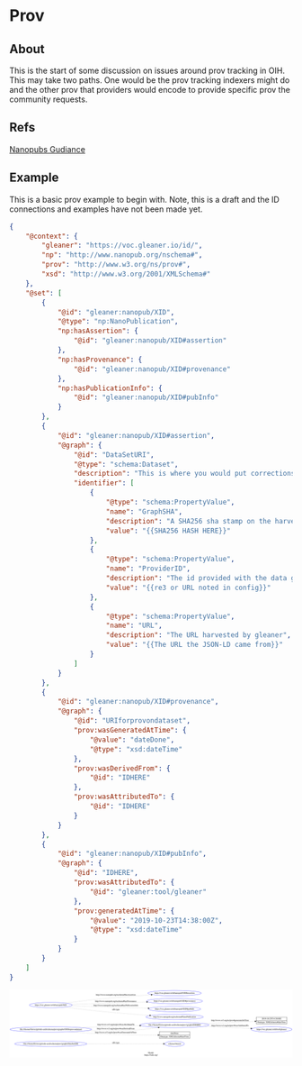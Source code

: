 # Prov

## About

This is the start of some discussion on issues around prov tracking in OIH.
This may take two paths.  One would be the prov tracking indexers might do
and the other prov that providers would encode to provide specific prov
the community requests.

## Refs

[Nanopubs Gudiance](http://nanopub.org/guidelines/working_draft/)
## Example

This is a basic prov example to begin with.  Note, this is a draft and
the ID connections and examples have not been made yet.  


<!-- embedme ./graphs/nanoprov.json -->
```json
{
    "@context": {
        "gleaner": "https://voc.gleaner.io/id/",
        "np": "http://www.nanopub.org/nschema#",
        "prov": "http://www.w3.org/ns/prov#",
        "xsd": "http://www.w3.org/2001/XMLSchema#"
    },
    "@set": [
        {
            "@id": "gleaner:nanopub/XID",
            "@type": "np:NanoPublication",
            "np:hasAssertion": {
                "@id": "gleaner:nanopub/XID#assertion"
            },
            "np:hasProvenance": {
                "@id": "gleaner:nanopub/XID#provenance"
            },
            "np:hasPublicationInfo": {
                "@id": "gleaner:nanopub/XID#pubInfo"
            }
        },
        {
            "@id": "gleaner:nanopub/XID#assertion",
            "@graph": {
                "@id": "DataSetURI",
                "@type": "schema:Dataset",
                "description": "This is where you would put corrections or annotations",
                "identifier": [
                    {
                        "@type": "schema:PropertyValue",
                        "name": "GraphSHA",
                        "description": "A SHA256 sha stamp on the harvested data graph from a URL",
                        "value": "{{SHA256 HASH HERE}}"
                    },
                    {
                        "@type": "schema:PropertyValue",
                        "name": "ProviderID",
                        "description": "The id provided with the data graph by the provider",
                        "value": "{{re3 or URL noted in config}}"
                    },
                    {
                        "@type": "schema:PropertyValue",
                        "name": "URL",
                        "description": "The URL harvested by gleaner",
                        "value": "{{The URL the JSON-LD came from}}"
                    }
                ]
            }
        },
        {
            "@id": "gleaner:nanopub/XID#provenance",
            "@graph": {
                "@id": "URIforprovondataset",
                "prov:wasGeneratedAtTime": {
                    "@value": "dateDone",
                    "@type": "xsd:dateTime"
                },
                "prov:wasDerivedFrom": {
                    "@id": "IDHERE"
                },
                "prov:wasAttributedTo": {
                    "@id": "IDHERE"
                }
            }
        },
        {
            "@id": "gleaner:nanopub/XID#pubInfo",
            "@graph": {
                "@id": "IDHERE",
                "prov:wasAttributedTo": {
                    "@id": "gleaner:tool/gleaner"
                },
                "prov:generatedAtTime": {
                    "@value": "2019-10-23T14:38:00Z",
                    "@type": "xsd:dateTime"
                }
            }
        }
    ]
}
```

![Doc Guidance image](./graphs/nanoprov.svg)